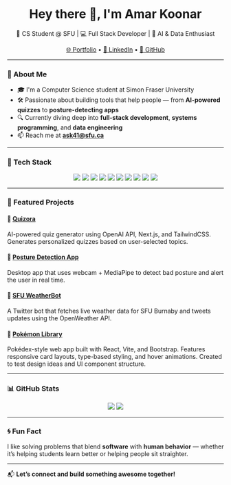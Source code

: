 <h1 align="center">Hey there 👋, I'm Amar Koonar</h1>
<p align="center">
  🚀 CS Student @ SFU | 💻 Full Stack Developer | 🤖 AI & Data Enthusiast
</p>

<p align="center">
  <a href="https://amarkoonar.github.io/" target="_blank">🌐 Portfolio</a> • 
  <a href="https://www.linkedin.com/in/amar-koonar-36a186365/" target="_blank">🔗 LinkedIn</a> • 
  <a href="https://github.com/AmarKoonar" target="_blank">🐙 GitHub</a>
</p>

---

### 🧠 About Me

- 🎓 I'm a Computer Science student at Simon Fraser University
- 🛠️ Passionate about building tools that help people — from **AI-powered quizzes** to **posture-detecting apps**
- 🔍 Currently diving deep into **full-stack development**, **systems programming**, and **data engineering**
- 📫 Reach me at **ask41@sfu.ca**

---

### 🔧 Tech Stack

<p align="center">
  <img src="https://img.shields.io/badge/Code-JavaScript-informational?style=flat&logo=javascript" />
  <img src="https://img.shields.io/badge/Code-TypeScript-informational?style=flat&logo=typescript" />
  <img src="https://img.shields.io/badge/Code-Python-informational?style=flat&logo=python" />
  <img src="https://img.shields.io/badge/Frontend-React-informational?style=flat&logo=react" />
  <img src="https://img.shields.io/badge/Backend-Node.js-informational?style=flat&logo=node.js" />
  <img src="https://img.shields.io/badge/Backend-Flask-informational?style=flat&logo=flask" />
  <img src="https://img.shields.io/badge/Styling-TailwindCSS-informational?style=flat&logo=tailwind-css" />
  <img src="https://img.shields.io/badge/Database-PostgreSQL-informational?style=flat&logo=postgresql" />
  <img src="https://img.shields.io/badge/Tools-Docker-informational?style=flat&logo=docker" />
  <img src="https://img.shields.io/badge/Cloud-AWS-informational?style=flat&logo=amazon-aws" />
</p>

---

### 🚀 Featured Projects

#### 🔹 [Quizora](https://github.com/AmarKoonar/quizora)
AI-powered quiz generator using OpenAI API, Next.js, and TailwindCSS. Generates personalized quizzes based on user-selected topics.

#### 🔹 [Posture Detection App](https://github.com/AmarKoonar/posture_corrector)
Desktop app that uses webcam + MediaPipe to detect bad posture and alert the user in real time.

#### 🔹 [SFU WeatherBot](https://github.com/AmarKoonar/SFU-weather-twitter-bot)
A Twitter bot that fetches live weather data for SFU Burnaby and tweets updates using the OpenWeather API.
#### 🔹 [Pokémon Library](https://github.com/AmarKoonar/Pokemon_Library)
Pokédex-style web app built with React, Vite, and Bootstrap. Features responsive card layouts, type-based styling, and hover animations. Created to test design ideas and UI component structure.


---

### 📊 GitHub Stats

<p align="center">
  <img src="https://github-readme-stats.vercel.app/api?username=AmarKoonar&show_icons=true&theme=react" />
  <img src="https://github-readme-stats.vercel.app/api/top-langs/?username=AmarKoonar&layout=compact&theme=react" />
</p>

---

### 🌀 Fun Fact

I like solving problems that blend **software** with **human behavior** — whether it’s helping students learn better or helping people sit straighter. 

---

📬 **Let’s connect and build something awesome together!**
